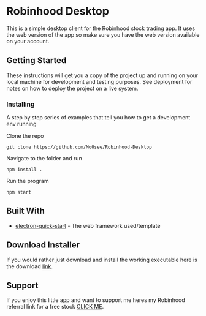 # Robinhood Desktop

This is a simple desktop client for the Robinhood stock trading app. It uses the web version of the app so make sure you have the web version available on your account.

## Getting Started

These instructions will get you a copy of the project up and running on your local machine for development and testing purposes. See deployment for notes on how to deploy the project on a live system.

### Installing

A step by step series of examples that tell you how to get a development env running

Clone the repo

```
git clone https://github.com/Mo0see/Robinhood-Desktop
```

Navigate to the folder and run

```
npm install .
```

Run the program

```
npm start
```

## Built With

* [electron-quick-start](https://github.com/electron/electron-quick-start) - The web framework used/template

## Download Installer

If you would rather just download and install the working executable here is the download [link](https://www.dropbox.com/s/9o5ahbe7pv1lb5a/Robinhood%20Installer.exe?dl=1).

## Support

If you enjoy this little app and want to support me heres my Robinhood referral link for a free stock [CLICK ME](https://share.robinhood.com/christs4432).
